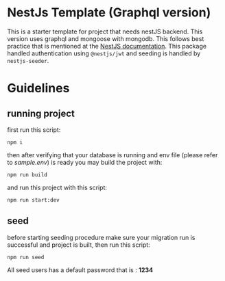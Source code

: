 # NestJs Template (Graphql version)

This is a starter template for project that needs nestJS backend. This version uses graphql and mongoose with mongodb. This follows best practice that is mentioned at the [NestJS documentation](https://docs.nestjs.com/graphql/quick-start). This package handled authentication using `@nestjs/jwt` and seeding is handled by `nestjs-seeder`.

# Guidelines

## running project

first run this script:

`npm i`

then after verifying that your database is running and env file (please refer to _sample.env_) is ready you may build the project with:

`npm run build`

and run this project with this script:

`npm run start:dev`

## seed

before starting seeding procedure make sure your migration run is successful and project is built, then run this script:

`npm run seed`

All seed users has a default password that is : **1234**
